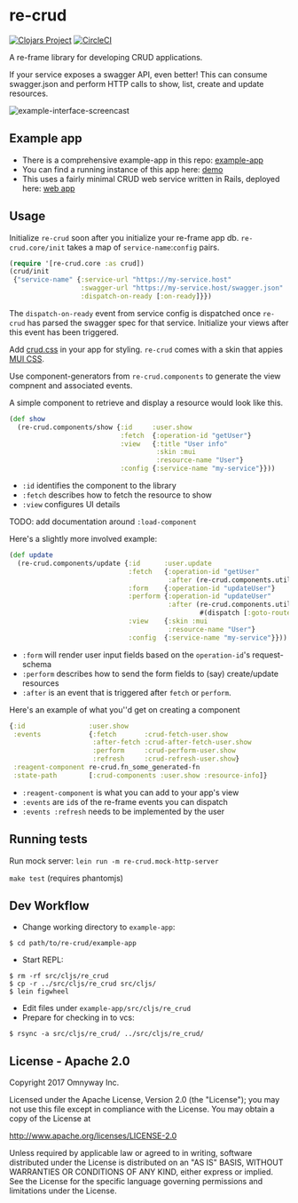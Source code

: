 # re-crud

[![Clojars Project](https://img.shields.io/clojars/v/org.omnyway/re-crud.svg)](https://clojars.org/org.omnyway/re-crud)
[![CircleCI](https://circleci.com/gh/omnypay/re-crud.svg?style=svg)](https://circleci.com/gh/omnypay/re-crud)

A re-frame library for developing CRUD applications.

If your service exposes a swagger API, even better! This can consume
swagger.json and perform HTTP calls to show, list, create and update resources.

![example-interface-screencast](https://media.giphy.com/media/zzYgeqXRUO9fG/giphy.gif "re-crud example interface")

## Example app
- There is a comprehensive example-app in this repo: [example-app](example-app/)
- You can find a running instance of this app here: [demo](https://omnypay.github.io/re-crud/)
- This uses a fairly minimal CRUD web service written in Rails, deployed here: [web app](https://re-crud-example.herokuapp.com/swagger/index.html)

## Usage

Initialize `re-crud` soon after you initialize your re-frame app db.
`re-crud.core/init` takes a map of `service-name`:`config` pairs.

```clojure
(require '[re-crud.core :as crud])
(crud/init
 {"service-name" {:service-url "https://my-service.host"
                  :swagger-url "https://my-service.host/swagger.json"
                  :dispatch-on-ready [:on-ready]}})
```

The `dispatch-on-ready` event from service config is dispatched once `re-crud` has parsed the swagger spec for that service. Initialize your views after this event has been triggered.

Add [crud.css](css/crud.css) in your app for styling. `re-crud` comes with a skin that appies [MUI CSS](https://www.muicss.com/).

Use component-generators from `re-crud.components` to generate the view compnent and associated events.

A simple component to retrieve and display a resource would look like this.

```clojure
(def show
  (re-crud.components/show {:id     :user.show
                            :fetch  {:operation-id "getUser"}
                            :view   {:title "User info"
                                     :skin :mui
                                     :resource-name "User"}
                            :config {:service-name "my-service"}}))
```

- `:id` identifies the component to the library
- `:fetch` describes how to fetch the resource to show
- `:view` configures UI details

TODO: add documentation around `:load-component`

Here's a slightly more involved example:

```clojure
(def update
  (re-crud.components/update {:id      :user.update
                              :fetch   {:operation-id "getUser"
                                        :after (re-crud.components.utils/update-form-params-fx :user.update add-user-id)}
                              :form    {:operation-id "updateUser"}
                              :perform {:operation-id "updateUser"
                                        :after (re-crud.components.utils/create-fx
                                                #(dispatch [:goto-route :show-user {:user-id (:id %)}]))}
                              :view    {:skin :mui
                                        :resource-name "User"}
                              :config  {:service-name "my-service"}}))
```

- `:form` will render user input fields based on the `operation-id`'s request-schema
- `:perform` describes how to send the form fields to (say) create/update resources
- `:after` is an event that is triggered after `fetch` or `perform`.

Here's an example of what you''d get on creating a component
```clojure
{:id                :user.show
 :events            {:fetch       :crud-fetch-user.show
                     :after-fetch :crud-after-fetch-user.show
                     :perform     :crud-perform-user.show
                     :refresh     :crud-refresh-user.show}
 :reagent-component re-crud.fn_some_generated-fn
 :state-path        [:crud-components :user.show :resource-info]}
```

- `:reagent-component` is what you can add to your app's view
- `:events` are `id`s of the re-frame events you can dispatch
- `:events :refresh` needs to be implemented by the user

## Running tests

Run mock server: `lein run -m re-crud.mock-http-server`

`make test` (requires phantomjs)

## Dev Workflow

- Change working directory to `example-app`:
```
$ cd path/to/re-crud/example-app
```
- Start REPL:
```
$ rm -rf src/cljs/re_crud
$ cp -r ../src/cljs/re_crud src/cljs/
$ lein figwheel
```
- Edit files under `example-app/src/cljs/re_crud`
- Prepare for checking in to vcs:
```
$ rsync -a src/cljs/re_crud/ ../src/cljs/re_crud/
```

## License - Apache 2.0

Copyright 2017 Omnyway Inc.

Licensed under the Apache License, Version 2.0 (the "License");
you may not use this file except in compliance with the License.
You may obtain a copy of the License at

http://www.apache.org/licenses/LICENSE-2.0

Unless required by applicable law or agreed to in writing, software
distributed under the License is distributed on an "AS IS" BASIS,
WITHOUT WARRANTIES OR CONDITIONS OF ANY KIND, either express or implied.
See the License for the specific language governing permissions and
limitations under the License.
